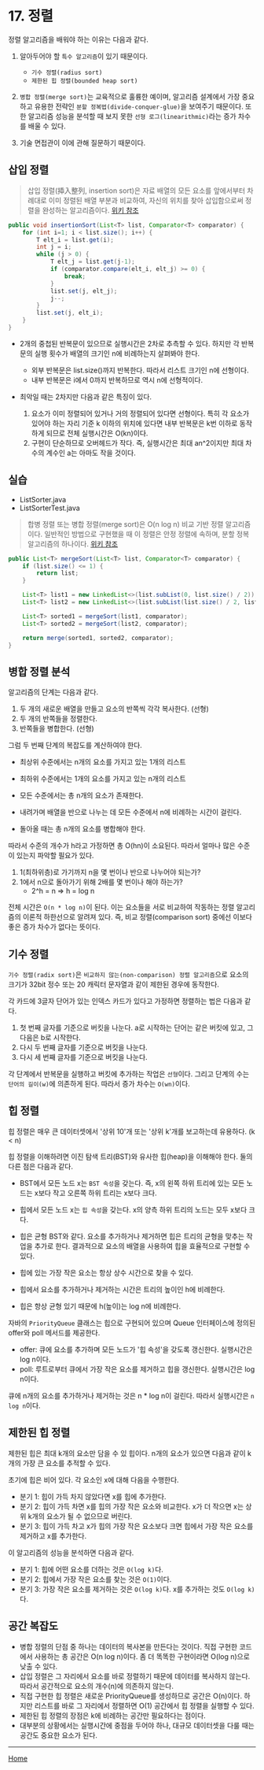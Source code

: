 # 17. 정렬

정렬 알고리즘을 배워야 하는 이유는 다음과 같다.

1. 알아두어야 할 `특수 알고리즘`이 있기 때문이다.
    - `기수 정렬(radius sort)`
    - `제한된 힙 정렬(bounded heap sort)`
    
2. `병합 정렬(merge sort)`는 교육적으로 훌륭한 예이며, 알고리즘 설계에서 가장 중요하고 유용한 전략인 `분할 정복법(divide-conquer-glue)`을 보여주기 때문이다. 또한 알고리즘 성능을 분석할 때 보지 못한 `선형 로그(linearithmic)`라는 증가 차수를 배울 수 있다.

3. 기술 면접관이 이에 관해 질문하기 때문이다.


## 삽입 정렬

> 삽입 정렬(揷入整列, insertion sort)은 자료 배열의 모든 요소를 앞에서부터 차례대로 이미 정렬된 배열 부분과 비교하여, 자신의 위치를 찾아 삽입함으로써 정렬을 완성하는 알고리즘이다. [위키 참조](https://ko.wikipedia.org/wiki/삽입_정렬)

```java
public void insertionSort(List<T> list, Comparator<T> comparator) {
    for (int i=1; i < list.size(); i++) {
        T elt_i = list.get(i);
        int j = i;
        while (j > 0) {
            T elt_j = list.get(j-1);
            if (comparator.compare(elt_i, elt_j) >= 0) {
                break;
            }
            list.set(j, elt_j);
            j--;
        }
        list.set(j, elt_i);
    }
}
```

- 2개의 중첩된 반복문이 있으므로 실행시간은 2차로 추측할 수 있다. 하지만 각 반복문의 실행 횟수가 배열의 크기인 n에 비례하는지 살펴봐야 한다.
    - 외부 반복문은 list.size()까지 반복한다. 따라서 리스트 크기인 n에 선형이다.
    - 내부 반복문은 i에서 0까지 반복하므로 역시 n에 선형적이다.
    
- 최악일 때는 2차지만 다음과 같은 특징이 있다.
    1. 요소가 이미 정렬되어 있거나 거의 정렬되어 있다면 선형이다. 특히 각 요소가 있어야 하는 자리 기준 k 이하의 위치에 있다면 내부 반복문은 k번 이하로 동작하게 되므로 전체 실행시간은 O(kn)이다.
    2. 구현이 단순하므로 오버헤드가 작다. 즉, 실행시간은 최대 an^2이지만 최대 차수의 계수인 a는 아마도 작을 것이다.


## 실습

- ListSorter.java
- ListSorterTest.java

> 합병 정렬 또는 병합 정렬(merge sort)은 O(n log n) 비교 기반 정렬 알고리즘이다. 일반적인 방법으로 구현했을 때 이 정렬은 안정 정렬에 속하며, 분할 정복 알고리즘의 하나이다. [위키 참조](https://ko.wikipedia.org/wiki/합병_정렬)

```java
public List<T> mergeSort(List<T> list, Comparator<T> comparator) {
    if (list.size() <= 1) {
        return list;
    }

    List<T> list1 = new LinkedList<>(list.subList(0, list.size() / 2));
    List<T> list2 = new LinkedList<>(list.subList(list.size() / 2, list.size()));

    List<T> sorted1 = mergeSort(list1, comparator);
    List<T> sorted2 = mergeSort(list2, comparator);

    return merge(sorted1, sorted2, comparator);
}
```


## 병합 정렬 분석

알고리즘의 단계는 다음과 같다.

1. 두 개의 새로운 배열을 만들고 요소의 반쪽씩 각각 복사한다. (선형)
2. 두 개의 반쪽들을 정렬한다.
3. 반쪽들을 병합한다. (선형)

그럼 두 번째 단계의 복잡도를 계산하여야 한다.

- 최상위 수준에서는 n개의 요소를 가지고 있는 1개의 리스트
- 최하위 수준에서는 1개의 요소를 가지고 있는 n개의 리스트


- 모든 수준에서는 총 n개의 요소가 존재한다.
- 내려가며 배열을 반으로 나누는 데 모든 수준에서 n에 비례하는 시간이 걸린다. 
- 돌아올 때는 총 n개의 요소를 병합해야 한다.

따라서 수준의 개수가 h라고 가정하면 총 O(hn)이 소요된다. 따라서 얼마나 많은 수준이 있는지 파악할 필요가 있다.

1. 1(최하위층)로 가기까지 n을 몇 번이나 반으로 나누어야 되는가?
2. 1에서 n으로 돌아가기 위해 2배를 몇 번이나 해야 하는가?
    - 2^h = n => h = log n
    
전체 시간은 `O(n * log n)`이 된다. 이는 요소들을 서로 비교하여 작동하는 정렬 알고리즘의 이론적 하한선으로 알려져 있다. 즉, 비교 정렬(comparison sort) 중에선 이보다 좋은 증가 차수가 없다는 뜻이다.


## 기수 정렬

`기수 정렬(radix sort)`은 `비교하지 않는(non-comparison) 정렬 알고리즘`으로 요소의 크기가 32bit 정수 또는 20 캐릭터 문자열과 같이 제한된 경우에 동작한다.

각 카드에 3글자 단어가 있는 인덱스 카드가 있다고 가정하면 정렬하는 법은 다음과 같다.

1. 첫 번째 글자를 기준으로 버킷을 나눈다. a로 시작하는 단어는 같은 버킷에 있고, 그 다음은 b로 시작한다.
2. 다시 두 번째 글자를 기준으로 버킷을 나눈다.
3. 다시 세 번째 글자를 기준으로 버킷을 나눈다.

각 단계에서 반복문을 실행하고 버킷에 추가하는 작업은 `선형`이다. 그리고 단계의 수는 `단어의 길이(w)`에 의존하게 된다. 따라서 증가 차수는 `O(wn)`이다.


## 힙 정렬

힙 정렬은 매우 큰 데이터셋에서 '상위 10'개 또는 '상위 k'개를 보고하는데 유용하다. (k < n)

힙 정렬을 이해하려면 이진 탐색 트리(BST)와 유사한 힙(heap)을 이해해야 한다. 둘의 다른 점은 다음과 같다.

- BST에서 모든 노드 x는 `BST 속성`을 갖는다. 즉, x의 왼쪽 하위 트리에 있는 모든 노드는 x보다 작고 오른쪽 하위 트리는 x보다 크다.
- 힙에서 모든 노드 x는 `힙 속성`을 갖는다. x의 양측 하위 트리의 노드는 모두 x보다 크다.
- 힙은 균형 BST와 같다. 요소를 추가하거나 제거하면 힙은 트리의 균형을 맞추는 작업을 추가로 한다. 결과적으로 요소의 배열을 사용하여 힙을 효율적으로 구현할 수 있다.


- 힙에 있는 가장 작은 요소는 항상 상수 시간으로 찾을 수 있다.
- 힙에서 요소를 추가하거나 제거하는 시간은 트리의 높이인 h에 비례한다.
- 힙은 항상 균형 있기 때문에 h(높이)는 log n에 비례한다.

자바의 `PriorityQueue` 클래스는 힙으로 구현되어 있으며 Queue 인터페이스에 정의된 offer와 poll 메서드를 제공한다.

- offer: 큐에 요소를 추가하며 모든 노드가 '힙 속성'을 갖도록 갱신한다. 실행시간은 log n이다. 
- poll: 루트로부터 큐에서 가장 작은 요소를 제거하고 힙을 갱신한다. 실행시간은 log n이다.

큐에 n개의 요소를 추가하거나 제거하는 것은 n * log n이 걸린다. 따라서 실행시간은 `n log n`이다.


## 제한된 힙 정렬

제한된 힙은 최대 k개의 요소만 담을 수 있 힙이다. n개의 요소가 있으면 다음과 같이 k개의 가장 큰 요소를 추적할 수 있다.

초기에 힙은 비어 있다. 각 요소인 x에 대해 다음을 수행한다.

- 분기 1: 힙이 가득 차지 않았다면 x를 힙에 추가한다.
- 분기 2: 힙이 가득 차면 x를 힙의 가장 작은 요소와 비교한다. x가 더 작으면 x는 상위 k개의 요소가 될 수 없으므로 버린다.
- 분기 3: 힙이 가득 차고 x가 힙의 가장 작은 요소보다 크면 힙에서 가장 작은 요소를 제거하고 x를 추가한다.
    
이 알고리즘의 성능을 분석하면 다음과 같다.

- 분기 1: 힙에 어떤 요소를 더하는 것은 `O(log k)`다.
- 분기 2: 힙에서 가장 작은 요소를 찾는 것은 `O(1)`이다.
- 분기 3: 가장 작은 요소를 제거하는 것은 `O(log k)`다. x를 추가하는 것도 `O(log k)`다.


## 공간 복잡도

- 병합 정렬의 단점 중 하나는 데이터의 복사본을 만든다는 것이다. 직접 구현한 코드에서 사용하는 총 공간은 O(n log n)이다. 좀 더 똑똑한 구현이라면 O(log n)으로 낮출 수 있다.
- 삽입 정렬은 그 자리에서 요소를 바로 정렬하기 때문에 데이터를 복사하지 않는다. 따라서 공간적으로 요소의 개수(n)에 의존하지 않는다.
- 직접 구현한 힙 정렬은 새로운 PriorityQueue를 생성하므로 공간은 O(n)이다. 하지만 리스트를 바로 그 자리에서 정렬하면 O(1) 공간에서 힙 정렬을 실행할 수 있다.
- 제한된 힙 정렬의 장점은 k에 비례하는 공간만 필요하다는 점이다.
- 대부분의 상황에서는 실행시간에 중점을 두어야 하나, 대규모 데이터셋을 다룰 때는 공간도 중요한 요소가 된다. 

---
[Home](../README.md)
